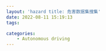 ```yaml
---
layout: 'hazard title: 危害数据集搜集'
date: 2022-08-11 15:19:13
tags:

categories:
    - Autonomous driving
---
```

